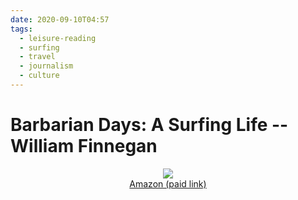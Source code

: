 ```yaml
---
date: 2020-09-10T04:57
tags:
  - leisure-reading
  - surfing
  - travel
  - journalism
  - culture
---
```


# Barbarian Days: A Surfing Life -- William Finnegan
<div align="center">
  <a href="https://www.amazon.com/Barbarian-Days-Surfing-William-Finnegan/dp/0143109391/ref=as_li_ss_il?dchild=1&keywords=barbarian+days&qid=1599739060&sr=8-1&linkCode=li2&tag=lennytruong-20&linkId=c14655b48b1d3af2e875a80917f25e30&language=en_US">
    <img src="https://m.media-amazon.com/images/I/51V7JDGE0ML._SL160_.jpg">
  </a>
  <br>
  <a href="https://www.amazon.com/Barbarian-Days-Surfing-William-Finnegan/dp/0143109391/ref=as_li_ss_tl?dchild=1&keywords=barbarian+days&qid=1599739060&sr=8-1&linkCode=ll1&tag=lennytruong-20&linkId=e3acd539b6b2fea5eab6ed4bb4c47d41&language=en_US">
    Amazon (paid link)
  </a>
</div>
